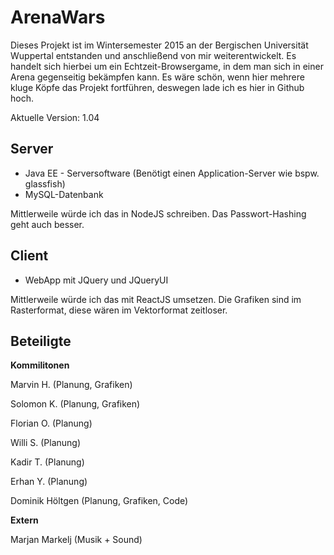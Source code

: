 # ArenaWars
Dieses Projekt ist im Wintersemester 2015 an der Bergischen Universität Wuppertal entstanden und anschließend von mir weiterentwickelt. Es handelt sich hierbei um ein Echtzeit-Browsergame, in dem man sich in einer Arena gegenseitig bekämpfen kann. Es wäre schön, wenn hier mehrere kluge Köpfe das Projekt fortführen, deswegen lade ich es hier in Github hoch.

Aktuelle Version: 1.04

## Server
* Java EE - Serversoftware (Benötigt einen Application-Server wie bspw. glassfish)
* MySQL-Datenbank

Mittlerweile würde ich das in NodeJS schreiben. Das Passwort-Hashing geht auch besser.

## Client

* WebApp mit JQuery und JQueryUI

Mittlerweile würde ich das mit ReactJS umsetzen. Die Grafiken sind im Rasterformat, diese wären im Vektorformat zeitloser.



## Beteiligte

**Kommilitonen**

Marvin H. (Planung, Grafiken)

Solomon K. (Planung, Grafiken)

Florian O. (Planung)

Willi S. (Planung)

Kadir T. (Planung)

Erhan Y. (Planung)

Dominik Höltgen (Planung, Grafiken, Code)

**Extern**

Marjan Markelj (Musik + Sound)
